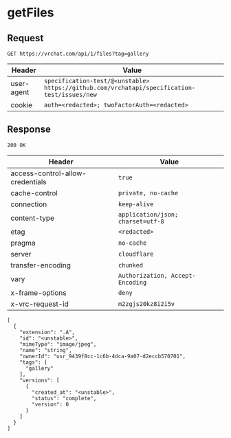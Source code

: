 # getFiles

## Request
`GET https://vrchat.com/api/1/files?tag=gallery`

| Header | Value |
| ------ | ----- |
| user-agent | `specification-test/@<unstable> https://github.com/vrchatapi/specification-test/issues/new` |
| cookie | `auth=<redacted>; twoFactorAuth=<redacted>` |


## Response
`200 OK`

| Header | Value |
| ------ | ----- |
| access-control-allow-credentials | `true` |
| cache-control | `private, no-cache` |
| connection | `keep-alive` |
| content-type | `application/json; charset=utf-8` |
| etag | `<redacted>` |
| pragma | `no-cache` |
| server | `cloudflare` |
| transfer-encoding | `chunked` |
| vary | `Authorization, Accept-Encoding` |
| x-frame-options | `deny` |
| x-vrc-request-id | `m2zgjs20kz8i2i5v` |

```jsonc
[
  {
    "extension": ".A",
    "id": "<unstable>",
    "mimeType": "image/jpeg",
    "name": "string",
    "ownerId": "usr_9439f8cc-1c6b-4dca-9a07-d2eccb570701",
    "tags": [
      "gallery"
    ],
    "versions": [
      {
        "created_at": "<unstable>",
        "status": "complete",
        "version": 0
      }
    ]
  }
]
```
